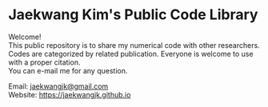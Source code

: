 # Jaekwang Kim's Public Code Library
Welcome!</br>
This public repository is to share my numerical code with other researchers. 
Codes are categorized by related publication.
Everyone is welcome to use with a proper citation. </br>
You can e-mail me for any question. </br>

Email: jaekwangjk@gmail.com </br>
Website: https://jaekwangjk.github.io </br> 
 

